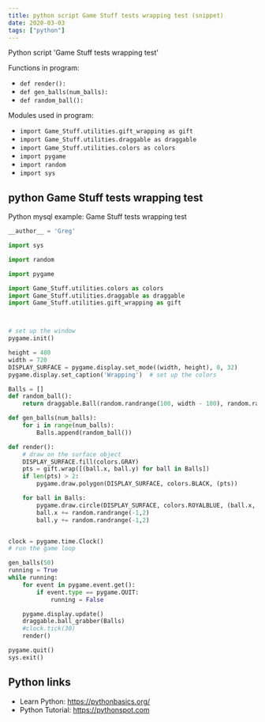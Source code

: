 ```yaml
---
title: python script Game Stuff tests wrapping test (snippet)
date: 2020-03-03
tags: ["python"]
---
```

Python script 'Game Stuff tests wrapping test'

Functions in program: 
* `def render():`
* `def gen_balls(num_balls):`
* `def random_ball():`

Modules used in program: 
* `import Game_Stuff.utilities.gift_wrapping as gift`
* `import Game_Stuff.utilities.draggable as draggable`
* `import Game_Stuff.utilities.colors as colors`
* `import pygame`
* `import random`
* `import sys`

## python Game Stuff tests wrapping test

Python mysql example: Game Stuff tests wrapping test

```python
__author__ = 'Greg'

import sys

import random

import pygame

import Game_Stuff.utilities.colors as colors
import Game_Stuff.utilities.draggable as draggable
import Game_Stuff.utilities.gift_wrapping as gift



# set up the window
pygame.init()

height = 480
width = 720
DISPLAY_SURFACE = pygame.display.set_mode((width, height), 0, 32)
pygame.display.set_caption('Wrapping')  # set up the colors

Balls = []
def random_ball():
    return draggable.Ball(random.randrange(100, width - 100), random.randrange(100, height - 100), 10)

def gen_balls(num_balls):
    for i in range(num_balls):
        Balls.append(random_ball())

def render():
    # draw on the surface object
    DISPLAY_SURFACE.fill(colors.GRAY)
    pts = gift.wrap([(ball.x, ball.y) for ball in Balls])
    if len(pts) > 2:
        pygame.draw.polygon(DISPLAY_SURFACE, colors.BLACK, (pts))

    for ball in Balls:
        pygame.draw.circle(DISPLAY_SURFACE, colors.ROYALBLUE, (ball.x, ball.y), ball.radius, 0)
        ball.x += random.randrange(-1,2)
        ball.y += random.randrange(-1,2)


clock = pygame.time.Clock()
# run the game loop

gen_balls(50)
running = True
while running:
    for event in pygame.event.get():
        if event.type == pygame.QUIT:
            running = False

    pygame.display.update()
    draggable.ball_grabber(Balls)
    #clock.tick(30)
    render()

pygame.quit()
sys.exit()


```

## Python links

- Learn Python: https://pythonbasics.org/
- Python Tutorial: https://pythonspot.com
